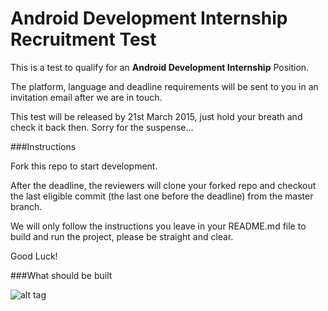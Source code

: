 # Android Development Internship Recruitment Test

This is a test to qualify for an **Android Development Internship** Position.

The platform, language and deadline requirements will be sent to you in an invitation email after we are in touch.

This test will be released by 21st March 2015, just hold your breath and check it back then. Sorry for the suspense...

###Instructions

Fork this repo to start development.

After the deadline, the reviewers will clone your forked repo and checkout the last eligible commit (the last one before the deadline) from the master branch.

We will only follow the instructions you leave in your README.md file to build and run the project, please be straight and clear.

Good Luck!

###What should be built

![alt tag](http://yunglist.com/images/SoonRacoon.jpg)
